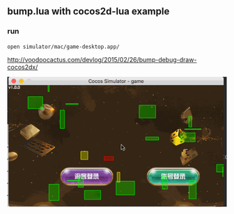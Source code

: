 

## bump.lua with cocos2d-lua example



### run

```
open simulator/mac/game-desktop.app/
```



<http://voodoocactus.com/devlog/2015/02/26/bump-debug-draw-cocos2dx/>

![bump](./bump.gif)